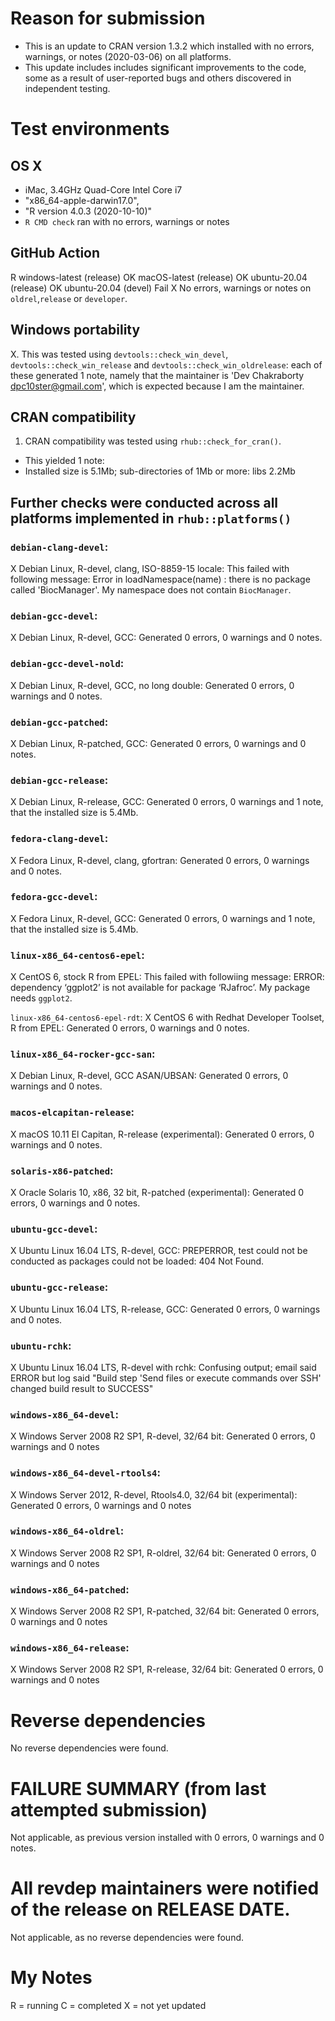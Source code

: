 # Reason for submission
* This is an update to CRAN version 1.3.2 which installed with no errors, warnings, or notes (2020-03-06) on all platforms.
* This update includes includes significant improvements to the code, some as a result of user-reported bugs and others discovered in independent testing.

# Test environments

## OS X
* iMac, 3.4GHz Quad-Core Intel Core i7
* "x86_64-apple-darwin17.0", 
* "R version 4.0.3 (2020-10-10)" 
* `R CMD check` ran with no errors, warnings or notes

## GitHub Action
R
windows-latest (release) OK 
macOS-latest (release)  OK
ubuntu-20.04 (release) OK
ubuntu-20.04 (devel) Fail
X No errors, warnings or notes on `oldrel`,`release` or `developer`. 

## Windows portability
X. This was tested using `devtools::check_win_devel`, `devtools::check_win_release` and `devtools::check_win_oldrelease`: each of these generated 1 note, namely that the maintainer is 'Dev Chakraborty <dpc10ster@gmail.com>', which is expected because I am the maintainer.


## CRAN compatibility
1. CRAN compatibility was tested using `rhub::check_for_cran()`. 
* This yielded 1 note:
* Installed size is  5.1Mb; sub-directories of 1Mb or more: libs   2.2Mb


## Further checks were conducted across all platforms implemented in `rhub::platforms()`

### `debian-clang-devel`: 
X  Debian Linux, R-devel, clang, ISO-8859-15 locale: This failed with following message: Error in loadNamespace(name) : there is no package called 'BiocManager'. My namespace does not contain `BiocManager`.
  
### `debian-gcc-devel`:
X  Debian Linux, R-devel, GCC: Generated 0 errors, 0 warnings and 0 notes.

### `debian-gcc-devel-nold`:
X  Debian Linux, R-devel, GCC, no long double: Generated 0 errors, 0 warnings and 0 notes.

### `debian-gcc-patched`:
X  Debian Linux, R-patched, GCC:  Generated 0 errors, 0 warnings and 0 notes.

### `debian-gcc-release`:
X  Debian Linux, R-release, GCC: Generated 0 errors, 0 warnings and 1 note, that the installed size is  5.4Mb.

### `fedora-clang-devel`:
X  Fedora Linux, R-devel, clang, gfortran: Generated 0 errors, 0 warnings and 0 notes.

### `fedora-gcc-devel`:
X  Fedora Linux, R-devel, GCC: Generated 0 errors, 0 warnings and 1 note, that the installed size is  5.4Mb.

### `linux-x86_64-centos6-epel`: 
X  CentOS 6, stock R from EPEL: This failed with followiing message: ERROR: dependency ‘ggplot2’ is not available for package ‘RJafroc’. My package needs `ggplot2`. 
  
`linux-x86_64-centos6-epel-rdt`:
X  CentOS 6 with Redhat Developer Toolset, R from EPEL: Generated 0 errors, 0 warnings and 0 notes. 

### `linux-x86_64-rocker-gcc-san`:
X  Debian Linux, R-devel, GCC ASAN/UBSAN: Generated 0 errors, 0 warnings and 0 notes. 
  
### `macos-elcapitan-release`:
X  macOS 10.11 El Capitan, R-release (experimental): Generated 0 errors, 0 warnings and 0 notes.
  
### `solaris-x86-patched`:
X  Oracle Solaris 10, x86, 32 bit, R-patched (experimental): Generated 0 errors, 0 warnings and 0 notes.
  
### `ubuntu-gcc-devel`:
X  Ubuntu Linux 16.04 LTS, R-devel, GCC: PREPERROR, test could not be conducted as packages could not be loaded: 404 Not Found.

### `ubuntu-gcc-release`:
X  Ubuntu Linux 16.04 LTS, R-release, GCC: Generated 0 errors, 0 warnings and 0 notes.

### `ubuntu-rchk`:
X  Ubuntu Linux 16.04 LTS, R-devel with rchk: Confusing output; email said ERROR but log said "Build step 'Send files or execute commands over SSH' changed build result to SUCCESS"

### `windows-x86_64-devel`: 
X  Windows Server 2008 R2 SP1, R-devel, 32/64 bit: Generated 0 errors, 0 warnings and 0 notes

### `windows-x86_64-devel-rtools4`:
X  Windows Server 2012, R-devel, Rtools4.0, 32/64 bit (experimental): Generated 0 errors, 0 warnings and 0 notes

### `windows-x86_64-oldrel`:
X  Windows Server 2008 R2 SP1, R-oldrel, 32/64 bit: Generated 0 errors, 0 warnings and 0 notes

### `windows-x86_64-patched`:
X  Windows Server 2008 R2 SP1, R-patched, 32/64 bit: Generated 0 errors, 0 warnings and 0 notes

### `windows-x86_64-release`:
X  Windows Server 2008 R2 SP1, R-release, 32/64 bit: Generated 0 errors, 0 warnings and 0 notes

# Reverse dependencies #
No reverse dependencies were found.

# FAILURE SUMMARY (from last attempted submission) #
Not applicable, as previous version installed with 0 errors, 0 warnings and 0 notes.

# All revdep maintainers were notified of the release on RELEASE DATE. #
Not applicable, as no reverse dependencies were found.


# My Notes #
R = running
C = completed
X = not yet updated
